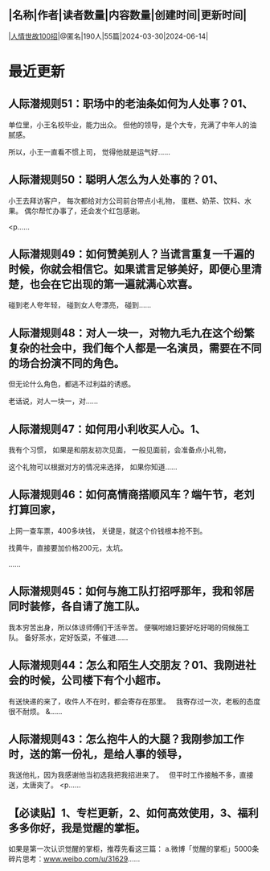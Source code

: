 |名称|作者|读者数量|内容数量|创建时间|更新时间|
---
|[人情世故100招](https://xiaobot.net/p/rqsg100?refer=0b133df9-27dc-423b-8101-639049001c13)|@匿名|190人|55篇|2024-03-30|2024-06-14|

# 最近更新
## 人际潜规则51：职场中的老油条如何为人处事？01、
单位里，小王名校毕业，能力出众。
但他的领导，是个大专，充满了中年人的油腻感。

所以，小王一直看不惯上司，
觉得他就是运气好......
## 人际潜规则50：聪明人怎么为人处事的？01、
小王去拜访客户，
每次都给对方公司前台带点小礼物，
蛋糕、奶茶、饮料、水果。
偶尔帮忙办事了，还会发个红包感谢。

<p......
## 人际潜规则49：如何赞美别人？当谎言重复一千遍的时候，你就会相信它。如果谎言足够美好，即便心里清楚，也会在它出现的第一遍就满心欢喜。

碰到老人夸年轻，
碰到女人夸漂亮，
碰到......
## 人际潜规则48：对人一块一，对物九毛九在这个纷繁复杂的社会中，我们每个人都是一名演员，需要在不同的场合扮演不同的角色。

但无论什么角色，都逃不过利益的诱惑。

老话说，对人一块一，对......
## 人际潜规则47：如何用小利收买人心。1、
我有个习惯，
如果是和朋友初次见面，
一般见面前，会准备点小礼物，

这个礼物可以根据对方的情况来选择，
如果你知道......
## 人际潜规则46：如何高情商搭顺风车？端午节，老刘打算回家，
上网一查车票，400多块钱，
关键是，就这个价钱根本抢不到。

找黄牛，直接要加价格200元，太坑。

......
## 人际潜规则45：如何与施工队打招呼那年，我和邻居同时装修，各自请了施工队。

我本穷苦出身，所以体谅师傅们干活辛苦。
便嘱咐媳妇要好吃好喝的伺候施工队。
备好茶水，定好饭菜，不催进......
## 人际潜规则44：怎么和陌生人交朋友？01、我刚进社会的时候，公司楼下有个小超市。
有送快递的来了，收件人不在时，都会寄存在那里。
&nbsp;
我寄存过一次，老板的态度很不耐烦。
&......
## 人际潜规则43：怎么抱牛人的大腿？我刚参加工作时，送的第一份礼，是给人事的领导，
我送他礼，因为我感谢他当初选我把我招进来了。
&nbsp;
但平时工作接触不多，直接送，太唐突了。
<p......
## 【必读贴】1、专栏更新，2、如何高效使用，3、福利多多你好，我是觉醒的掌柜。
如果是第一次认识觉醒的掌柜，推荐先看这三篇：
a.微博「觉醒的掌柜」5000条碎片思考：www.weibo.com/u/31629......

